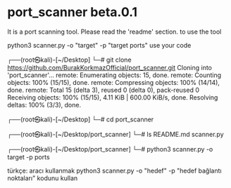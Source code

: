 # port_scanner beta.0.1
It is a port scanning tool. Please read the 'readme' section.
to use the tool

python3 scanner.py -o "target" -p "target ports"
use your code

┌──(root㉿kali)-[~/Desktop]
└─# git clone https://github.com/BurakKorkmazOfficial/port_scanner.git
Cloning into 'port_scanner'...
remote: Enumerating objects: 15, done.
remote: Counting objects: 100% (15/15), done.
remote: Compressing objects: 100% (14/14), done.
remote: Total 15 (delta 3), reused 0 (delta 0), pack-reused 0
Receiving objects: 100% (15/15), 4.11 KiB | 600.00 KiB/s, done.
Resolving deltas: 100% (3/3), done.
                                                                                                                    
┌──(root㉿kali)-[~/Desktop]
└─# cd port_scanner 
                                                                                                                    
┌──(root㉿kali)-[~/Desktop/port_scanner]
└─# ls
README.md  scanner.py
                                                                                                                    
┌──(root㉿kali)-[~/Desktop/port_scanner]
└─# python3 scanner.py -o target -p ports      


türkçe:
aracı kullanmak
python3 scanner.py -o "hedef" -p "hedef bağlantı noktaları"
kodunu kullan
